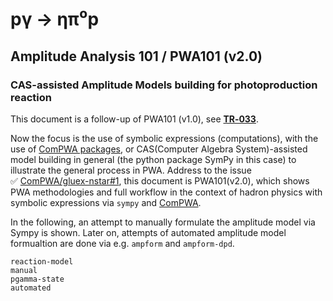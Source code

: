 # pγ → ηπ⁰p

## Amplitude Analysis 101 / PWA101 (v2.0)

### CAS-assisted Amplitude Models building for photoproduction reaction

This document is a follow-up of PWA101 (v1.0), see **[TR&#8209;033](https://compwa.github.io/report/033)**.

Now the focus is the use of symbolic expressions (computations), with the use of [ComPWA packages](https://compwa.github.io/), or CAS(Computer Algebra System)-assisted model building in general (the python package SymPy in this case) to illustrate the general process in PWA.
Address to the issue ✅&nbsp;[ComPWA/gluex-nstar#1](https://github.com/ComPWA/gluex-nstar/issues/1), this document is PWA101(v2.0), which shows PWA methodologies and full workflow in the context of hadron physics with symbolic expressions via `sympy` and [ComPWA](https://compwa.github.io/).

In the following, an attempt to manually formulate the amplitude model via Sympy is shown.
Later on, attempts of automated amplitude model formualtion are done via e.g. `ampform` and `ampform-dpd`.

```{toctree}
reaction-model
manual
pgamma-state
automated
```
